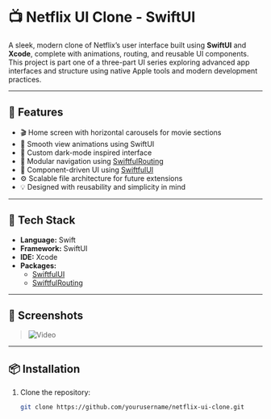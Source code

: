 # 📺 Netflix UI Clone - SwiftUI

A sleek, modern clone of Netflix’s user interface built using **SwiftUI** and **Xcode**, complete with animations, routing, and reusable UI components. This project is part one of a three-part UI series exploring advanced app interfaces and structure using native Apple tools and modern development practices.

---

## 🚀 Features

- 🎬 Home screen with horizontal carousels for movie sections
- 🔄 Smooth view animations using SwiftUI
- 🌙 Custom dark-mode inspired interface
- 🧭 Modular navigation using [SwiftfulRouting](https://github.com/nickchapsas/SwiftfulRouting)
- 🧱 Component-driven UI using [SwiftfulUI](https://github.com/nickchapsas/SwiftfulUI)
- ⚙️ Scalable file architecture for future extensions
- 💡 Designed with reusability and simplicity in mind

---

## 🧰 Tech Stack

- **Language:** Swift
- **Framework:** SwiftUI
- **IDE:** Xcode
- **Packages:**
  - [SwiftfulUI]([https://github.com/nickchapsas/SwiftfulUI](https://github.com/SwiftfulThinking/SwiftfulUI.git))
  - [SwiftfulRouting]([https://github.com/nickchapsas/SwiftfulRouting](https://github.com/SwiftfulThinking/SwiftfulRouting.git))

---

## 📸 Screenshots

> ![Video](https://github.com/user-attachments/assets/b6a8f241-3080-441e-85f4-d80796eb91d0)


---

## 📦 Installation

1. Clone the repository:
   ```bash
   git clone https://github.com/yourusername/netflix-ui-clone.git

